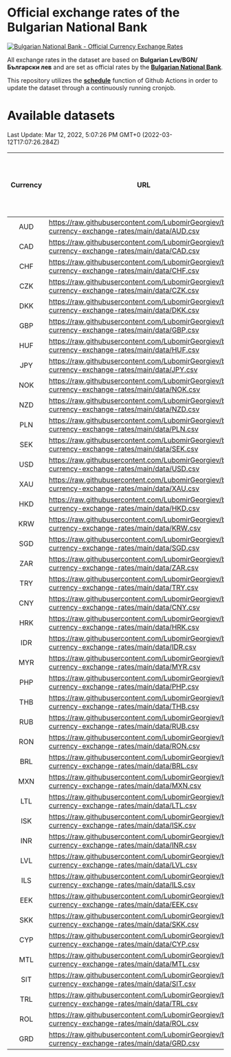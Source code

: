 # Official exchange rates of the Bulgarian National Bank

[![Bulgarian National Bank - Official Currency Exchange Rates](https://github.com/LubomirGeorgiev/bnb-currency-exchange-rates/actions/workflows/update-rates.yml/badge.svg?branch=main)](https://github.com/LubomirGeorgiev/bnb-currency-exchange-rates/actions/workflows/update-rates.yml)

All exchange rates in the dataset are based on **Bulgarian Lev/BGN/Български лев** and are set as official rates by the [**Bulgarian National Bank**](https://www.bnb.bg/Statistics/StExternalSector/StExchangeRates/StERForeignCurrencies/index.htm?toLang=_EN).

This repository utilizes the [**schedule**](https://docs.github.com/en/actions/reference/events-that-trigger-workflows) function of Github Actions in order to update the dataset through a continuously running cronjob.

# Available datasets

<!-- START LINKS (DO NOT EVER FU*ING DELETE THIS COMMENT FOR THE LOVE OF YOUR LIFE!!! IF YOU ARE CURIOS HOW IT WORKS, YOU CAN HAVE A LOOK AT ./src/updateReadme.ts) -->

Last Update: Mar 12, 2022, 5:07:26 PM GMT+0 (2022-03-12T17:07:26.284Z)

| Currency | URL                                                                                             | Number of records | Number of missing days that were filled in |
| :------: | ----------------------------------------------------------------------------------------------- | :---------------: | :----------------------------------------: |
|   AUD    | https://raw.githubusercontent.com/LubomirGeorgiev/bnb-currency-exchange-rates/main/data/AUD.csv |       8072        |                    2493                    |
|   CAD    | https://raw.githubusercontent.com/LubomirGeorgiev/bnb-currency-exchange-rates/main/data/CAD.csv |       8072        |                    2493                    |
|   CHF    | https://raw.githubusercontent.com/LubomirGeorgiev/bnb-currency-exchange-rates/main/data/CHF.csv |       8072        |                    2493                    |
|   CZK    | https://raw.githubusercontent.com/LubomirGeorgiev/bnb-currency-exchange-rates/main/data/CZK.csv |       8072        |                    2493                    |
|   DKK    | https://raw.githubusercontent.com/LubomirGeorgiev/bnb-currency-exchange-rates/main/data/DKK.csv |       8072        |                    2493                    |
|   GBP    | https://raw.githubusercontent.com/LubomirGeorgiev/bnb-currency-exchange-rates/main/data/GBP.csv |       8072        |                    2493                    |
|   HUF    | https://raw.githubusercontent.com/LubomirGeorgiev/bnb-currency-exchange-rates/main/data/HUF.csv |       8072        |                    2493                    |
|   JPY    | https://raw.githubusercontent.com/LubomirGeorgiev/bnb-currency-exchange-rates/main/data/JPY.csv |       8072        |                    2493                    |
|   NOK    | https://raw.githubusercontent.com/LubomirGeorgiev/bnb-currency-exchange-rates/main/data/NOK.csv |       8072        |                    2493                    |
|   NZD    | https://raw.githubusercontent.com/LubomirGeorgiev/bnb-currency-exchange-rates/main/data/NZD.csv |       8072        |                    2493                    |
|   PLN    | https://raw.githubusercontent.com/LubomirGeorgiev/bnb-currency-exchange-rates/main/data/PLN.csv |       8072        |                    2493                    |
|   SEK    | https://raw.githubusercontent.com/LubomirGeorgiev/bnb-currency-exchange-rates/main/data/SEK.csv |       8072        |                    2493                    |
|   USD    | https://raw.githubusercontent.com/LubomirGeorgiev/bnb-currency-exchange-rates/main/data/USD.csv |       8072        |                    2493                    |
|   XAU    | https://raw.githubusercontent.com/LubomirGeorgiev/bnb-currency-exchange-rates/main/data/XAU.csv |       8072        |                    2495                    |
|   HKD    | https://raw.githubusercontent.com/LubomirGeorgiev/bnb-currency-exchange-rates/main/data/HKD.csv |       7770        |                    2402                    |
|   KRW    | https://raw.githubusercontent.com/LubomirGeorgiev/bnb-currency-exchange-rates/main/data/KRW.csv |       7770        |                    2402                    |
|   SGD    | https://raw.githubusercontent.com/LubomirGeorgiev/bnb-currency-exchange-rates/main/data/SGD.csv |       7770        |                    2402                    |
|   ZAR    | https://raw.githubusercontent.com/LubomirGeorgiev/bnb-currency-exchange-rates/main/data/ZAR.csv |       7770        |                    2402                    |
|   TRY    | https://raw.githubusercontent.com/LubomirGeorgiev/bnb-currency-exchange-rates/main/data/TRY.csv |       6252        |                    1932                    |
|   CNY    | https://raw.githubusercontent.com/LubomirGeorgiev/bnb-currency-exchange-rates/main/data/CNY.csv |       6132        |                    1896                    |
|   HRK    | https://raw.githubusercontent.com/LubomirGeorgiev/bnb-currency-exchange-rates/main/data/HRK.csv |       6132        |                    1896                    |
|   IDR    | https://raw.githubusercontent.com/LubomirGeorgiev/bnb-currency-exchange-rates/main/data/IDR.csv |       6132        |                    1896                    |
|   MYR    | https://raw.githubusercontent.com/LubomirGeorgiev/bnb-currency-exchange-rates/main/data/MYR.csv |       6132        |                    1896                    |
|   PHP    | https://raw.githubusercontent.com/LubomirGeorgiev/bnb-currency-exchange-rates/main/data/PHP.csv |       6132        |                    1896                    |
|   THB    | https://raw.githubusercontent.com/LubomirGeorgiev/bnb-currency-exchange-rates/main/data/THB.csv |       6132        |                    1896                    |
|   RUB    | https://raw.githubusercontent.com/LubomirGeorgiev/bnb-currency-exchange-rates/main/data/RUB.csv |       6122        |                    1893                    |
|   RON    | https://raw.githubusercontent.com/LubomirGeorgiev/bnb-currency-exchange-rates/main/data/RON.csv |       6073        |                    1878                    |
|   BRL    | https://raw.githubusercontent.com/LubomirGeorgiev/bnb-currency-exchange-rates/main/data/BRL.csv |       5160        |                    1597                    |
|   MXN    | https://raw.githubusercontent.com/LubomirGeorgiev/bnb-currency-exchange-rates/main/data/MXN.csv |       5160        |                    1597                    |
|   LTL    | https://raw.githubusercontent.com/LubomirGeorgiev/bnb-currency-exchange-rates/main/data/LTL.csv |       5150        |                    1579                    |
|   ISK    | https://raw.githubusercontent.com/LubomirGeorgiev/bnb-currency-exchange-rates/main/data/ISK.csv |       5075        |                    1574                    |
|   INR    | https://raw.githubusercontent.com/LubomirGeorgiev/bnb-currency-exchange-rates/main/data/INR.csv |       4793        |                    1483                    |
|   LVL    | https://raw.githubusercontent.com/LubomirGeorgiev/bnb-currency-exchange-rates/main/data/LVL.csv |       4785        |                    1465                    |
|   ILS    | https://raw.githubusercontent.com/LubomirGeorgiev/bnb-currency-exchange-rates/main/data/ILS.csv |       4067        |                    1262                    |
|   EEK    | https://raw.githubusercontent.com/LubomirGeorgiev/bnb-currency-exchange-rates/main/data/EEK.csv |       4002        |                    1228                    |
|   SKK    | https://raw.githubusercontent.com/LubomirGeorgiev/bnb-currency-exchange-rates/main/data/SKK.csv |       2972        |                    914                     |
|   CYP    | https://raw.githubusercontent.com/LubomirGeorgiev/bnb-currency-exchange-rates/main/data/CYP.csv |       2908        |                    892                     |
|   MTL    | https://raw.githubusercontent.com/LubomirGeorgiev/bnb-currency-exchange-rates/main/data/MTL.csv |       2606        |                    801                     |
|   SIT    | https://raw.githubusercontent.com/LubomirGeorgiev/bnb-currency-exchange-rates/main/data/SIT.csv |       2544        |                    780                     |
|   TRL    | https://raw.githubusercontent.com/LubomirGeorgiev/bnb-currency-exchange-rates/main/data/TRL.csv |       1818        |                    559                     |
|   ROL    | https://raw.githubusercontent.com/LubomirGeorgiev/bnb-currency-exchange-rates/main/data/ROL.csv |       1697        |                    524                     |
|   GRD    | https://raw.githubusercontent.com/LubomirGeorgiev/bnb-currency-exchange-rates/main/data/GRD.csv |        361        |                    109                     |

<!-- END LINKS (DO NOT EVER FU*ING DELETE THIS COMMENT FOR THE LOVE OF YOUR LIFE!!! IF YOU ARE CURIOS HOW IT WORKS, YOU CAN HAVE A LOOK AT ./src/updateReadme.ts) -->

